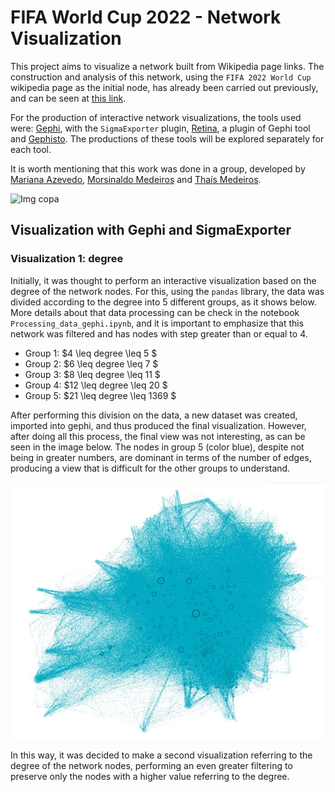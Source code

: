 # FIFA World Cup 2022 - Network Visualization

This project aims to visualize a network built from Wikipedia page links. The construction and analysis of this network, using the `FIFA 2022 World Cup` wikipedia page as the initial node, has already been carried out previously, and can be seen at [this link](https://github.com/marianabritoazevedo/data-structure-ii/tree/main/network_with_wikipedia).

For the production of interactive network visualizations, the tools used were: [Gephi](https://gephi.org/), with the `SigmaExporter` plugin, [Retina](https://ouestware.gitlab.io/retina/beta/), a plugin of Gephi tool and [Gephisto](https://jacomyma.github.io/gephisto/). The productions of these tools will be explored separately for each tool.

It is worth mentioning that this work was done in a group, developed by [Mariana Azevedo](https://github.com/marianabritoazevedo), [Morsinaldo Medeiros](https://github.com/Morsinaldo) and [Thaís Medeiros](https://github.com/thaisaraujo2000).

![Img copa](https://mundoconectado.com.br/uploads/chamadas/copa-2022_2.jpg)

## Visualization with Gephi and SigmaExporter

### Visualization 1: degree

Initially, it was thought to perform an interactive visualization based on the degree of the network nodes. For this, using the `pandas` library, the data was divided according to the degree into 5 different groups, as it shows below. More details about that data processing can be check in the notebook `Processing_data_gephi.ipynb`, and it is important to emphasize that this network was filtered and has nodes with step greater than or equal to 4.

*  Group 1: $4 \leq degree \leq 5 $
*  Group 2: $6 \leq degree \leq 7 $
*  Group 3: $8 \leq degree \leq 11 $
*  Group 4: $12 \leq degree \leq 20 $
*  Group 5: $21 \leq degree \leq 1369 $

After performing this division on the data, a new dataset was created, imported into gephi, and thus produced the final visualization. However, after doing all this process, the final view was not interesting, as can be seen in the image below. The nodes in group 5 (color blue), despite not being in greater numbers, are dominant in terms of the number of edges, producing a view that is difficult for the other groups to understand.

<p align='center'>
<img src='./img/visualization1.png'>
</p>

In this way, it was decided to make a second visualization referring to the degree of the network nodes, performing an even greater filtering to preserve only the nodes with a higher value referring to the degree.
